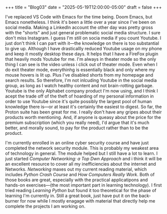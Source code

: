 +++
title = "Blog03"
date = "2025-05-19T12:00:00-05:00"
draft = false
+++

I've replaced VS Code with Emacs for the time being. Doom Emacs, but Emacs nonetheless. I think it's been a little over a year since I've been on social media. Making a LinkedIn account the other day was pretty gross with the "shorts" and just general problematic social media structure. I sure don't miss Instagram. I guess I'm still on socia media if you count Youtube. I just don't think I can part with it—the knowledge on there is too substantial to give up. Although I have drasticallly reduced Youtube usage on my phone and keep it mostly desktop these days. It helps that I have a FireFox plugin that heavily mods Youtube for me. I'm always in theater mode so the only thing I can see is the video unless i click out of theater mode. Even when I do exit theater mode, everythinhg is essentially black and only where my mouse hovers is lit up. Plus I've disabled shorts from my homepage and search results. So
therefore, I'm not inlcuding Youtube in the social media group, as long as I watch healthy content and not brain-rotting garbage. Youtube is the only Alphabet company product I'm now using, and I think I acept the trade off of the theft of hoarding of my personal information in order to use Youtube since it's quite possibly the largest pool of human knowledge there is—or at least it's certainly the easiest to digest. So far, the Proton suite has been great for me. I really don't have any gripes about their products worth mentioning. And, if anyone is queasy about the price for the premium subscription (which you really need), I'd argue that it's much better, and morally sound, to pay for the product rather than to be the product.

I'm currently enrolled in an online cyber security course and have just completed the network security module. This is probably my weakest area of technology in general. The module helped but I still have a lot to learn. I just started *Computer Networking: a Top Dwn Approach* and i think it will be an excellent resource to cover all my inefficiencies about the internet and Networks. *Networking* maxes out my current reading material, which includes *Python Crash Course* and *How Computers Really Work*. Both of those books are great, especially with the practical applicatipons and hands-on exercises—(the most important part in learning technology). I first tried reading *Learning Python* but found it too theoretical for the phase of learning I'm currently in. Still a great book, just have put it on the back-burner for now while I mostly enagage with material that directly help me complete the projects I am working on.
